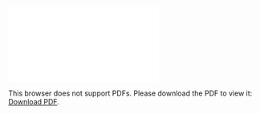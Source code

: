<object data="christ-in-song/CIS1908pdfs/099.pdf" type="application/pdf" width="100%" height="1024px">
    <embed src="christ-in-song/CIS1908pdfs/099.pdf">
        <p>This browser does not support PDFs. Please download the PDF to view it: <a href="christ-in-song/CIS1908pdfs/099.pdf">Download PDF</a>.</p>
    </embed>
</object>
